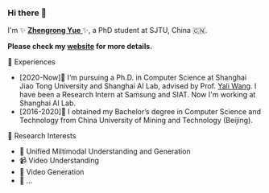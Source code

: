 ### Hi there 👋 

I'm  ✨ <a href='https://zhengrongyue.github.io/'> **Zhengrong Yue** </a> ✨, a PhD student at SJTU, China 🇨🇳. 

**Please check my <a href='https://zhengrongyue.github.io/'> website<a> for more details.**
<!-- ➡️ **You can find my detailed CV [here](https://github.com/zhengrongyue/zhengrongyue/blob/main/CV_LIKUNCHANG.pdf).**-->


💼 Experiences
- [2020-Now]💪 I‘m pursuing a Ph.D. in Computer Science at Shanghai Jiao Tong University and Shanghai AI Lab, advised by Prof. <a href='https://scholar.google.com/citations?user=hD948dkAAAAJ'>Yali Wang</a>. I have been a Research Intern at Samsung and SIAT. Now I'm working at Shanghai AI Lab.
- [2016-2020]🎉 I obtained my Bachelor’s degree in Computer Science and Technology from China University of Mining and Technology (Beijing).


🔭 Research Interests
- 🦎 Unified Miltimodal Understanding and Generation
- 📹 Video Understanding
- 🦄 Video Generation
- 🤔 ...

<!-- | <a href="https://github.com/zhengrongyue"><img align="center" src="https://github-readme-stats.vercel.app/api?username=zhengrongyue&show_icons=true&include_all_commits=true&theme=default&hide_border=true" alt="zhengrongyue's github stats" /></a> | <a href="https://github.com/zhengrongyue"><img align="center" src="https://github-readme-stats.vercel.app/api/top-langs/?username=zhengrongyue&layout=compact&theme=default&hide_border=true" /></a> |
| ------------- | ------------- |-->

<!--
#### Top Repositories

<a href="https://github.com/OpenGVLab/Ask-Anything">
  <img align="center" src="https://github-readme-stats.vercel.app/api/pin/?username=OpenGVLab&repo=Ask-Anything&theme=default" />
</a>
<a href="https://github.com/Sense-X/UniFormer">
  <img align="center" src="https://github-readme-stats.vercel.app/api/pin/?username=Sense-X&repo=UniFormer&theme=default" />
</a>
-->

<!-- <a href="https://github.com/zhengrongyue/seg-for-fun">
  <img align="center" src="https://github-readme-stats.vercel.app/api/pin/?username=zhengrongyue&repo=seg-for-fun&theme=default" />
</a> -->
<!-- <a href="https://github.com/zhengrongyue/CT-Net">
  <img align="center" src="https://github-readme-stats.vercel.app/api/pin/?username=zhengrongyue&repo=CT-Net&theme=default" />
</a> -->
